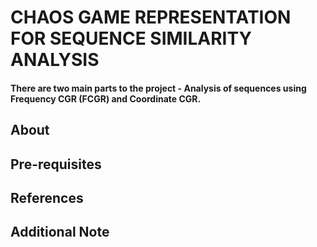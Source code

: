 # CHAOS GAME REPRESENTATION FOR SEQUENCE SIMILARITY ANALYSIS

#### There are two main parts to the project - Analysis of sequences using Frequency CGR (FCGR) and Coordinate CGR.

## About

## Pre-requisites 

## References

## Additional Note
